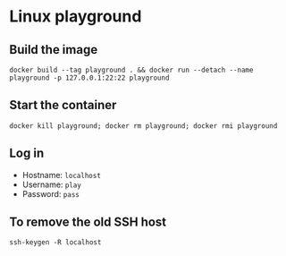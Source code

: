 # Linux playground

## Build the image

```shell
docker build --tag playground . && docker run --detach --name playground -p 127.0.0.1:22:22 playground
```

## Start the container

```shell
docker kill playground; docker rm playground; docker rmi playground
```

## Log in

- Hostname: `localhost`
- Username: `play`
- Password: `pass`

## To remove the old SSH host

```shell
ssh-keygen -R localhost
```
